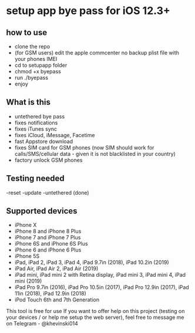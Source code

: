 # setup app bye pass for iOS 12.3+

## how to use

- clone the repo
- (for GSM users) edit the apple commcenter no backup plist file with your phones IMEI
- cd to setupapp folder
- chmod +x byepass
- run ./byepass
- enjoy

## What is this

- untethered bye pass
- fixes notifications
- fixes iTunes sync
- fixes iCloud, iMessage, Facetime
- fast Appstore download
- fixes SIM card for GSM phones (now SIM should work for calls/SMS/cellular data - given it is not blacklisted in your country)
- factory unlock GSM phones

## Testing needed
-reset
-update
-untethered (done)

## Supported devices
- iPhone X
- iPhone 8 and iPhone 8 Plus
- iPhone 7 and iPhone 7 Plus
- iPhone 6S and iPhone 6S Plus
- iPhone 6 and iPhone 6 Plus
- iPhone 5S
- iPad, iPad 2, iPad 3, iPad 4, iPad 9.7in (2018), iPad 10.2in (2019)
- iPad Air, iPad Air 2, iPad Air (2019)
- iPad mini, iPad mini 2 with Retina display, iPad mini 3, iPad mini 4, iPad mini (2019)
- iPad Pro 9.7in (2016), iPad Pro 10.5in (2017), iPad Pro 12.9in (2017), iPad 11in (2018), iPad 12.9in (2018)
- iPod Touch 6th and 7th Generation

This tool is free for use
If you want to offer help on this project (testing on your devices / or help me setup the web server), feel free to message me on Telegram - @khevinski014
